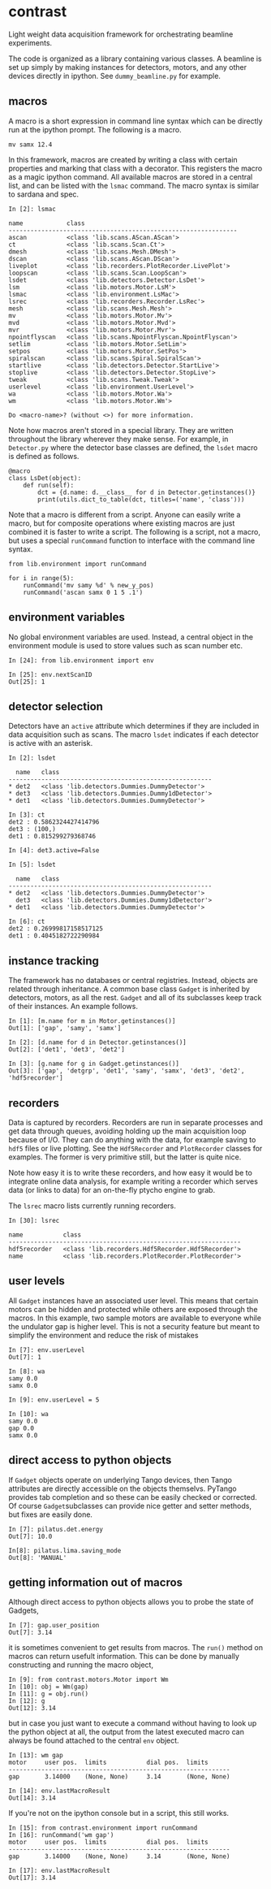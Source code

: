 # contrast
Light weight data acquisition framework for orchestrating beamline experiments.

The code is organized as a library containing various classes. A beamline is set up simply by making instances for detectors, motors, and any other devices directly in ipython. See `dummy_beamline.py` for example.

## macros
A macro is a short expression in command line syntax which can be directly run at the ipython prompt. The following is a macro.
```
mv samx 12.4
```

In this framework, macros are created by writing a class with certain properties and marking that class with a decorator. This registers the macro as a magic ipython command. All available macros are stored in a central list, and can be listed with the `lsmac` command. The macro syntax is similar to sardana and spec.
```
In [2]: lsmac

name            class                                          
---------------------------------------------------------------
ascan           <class 'lib.scans.AScan.AScan'>                
ct              <class 'lib.scans.Scan.Ct'>                    
dmesh           <class 'lib.scans.Mesh.DMesh'>                 
dscan           <class 'lib.scans.AScan.DScan'>                
liveplot        <class 'lib.recorders.PlotRecorder.LivePlot'>  
loopscan        <class 'lib.scans.Scan.LoopScan'>              
lsdet           <class 'lib.detectors.Detector.LsDet'>         
lsm             <class 'lib.motors.Motor.LsM'>                 
lsmac           <class 'lib.environment.LsMac'>                
lsrec           <class 'lib.recorders.Recorder.LsRec'>         
mesh            <class 'lib.scans.Mesh.Mesh'>                  
mv              <class 'lib.motors.Motor.Mv'>                  
mvd             <class 'lib.motors.Motor.Mvd'>                 
mvr             <class 'lib.motors.Motor.Mvr'>                 
npointflyscan   <class 'lib.scans.NpointFlyscan.NpointFlyscan'>
setlim          <class 'lib.motors.Motor.SetLim'>              
setpos          <class 'lib.motors.Motor.SetPos'>              
spiralscan      <class 'lib.scans.Spiral.SpiralScan'>          
startlive       <class 'lib.detectors.Detector.StartLive'>     
stoplive        <class 'lib.detectors.Detector.StopLive'>      
tweak           <class 'lib.scans.Tweak.Tweak'>                
userlevel       <class 'lib.environment.UserLevel'>            
wa              <class 'lib.motors.Motor.Wa'>                  
wm              <class 'lib.motors.Motor.Wm'>                  

Do <macro-name>? (without <>) for more information.
```

Note how macros aren't stored in a special library. They are written throughout the library wherever they make sense. For example, in `Detector.py` where the detector base classes are defined, the `lsdet` macro is defined as follows.
```
@macro
class LsDet(object):
    def run(self):
        dct = {d.name: d.__class__ for d in Detector.getinstances()}
        print(utils.dict_to_table(dct, titles=('name', 'class')))
```

Note that a macro is different from a script. Anyone can easily write a macro, but for composite operations where existing macros are just combined it is faster to write a script. The following is a script, not a macro, but uses a special `runCommand` function to interface with the command line syntax.
```
from lib.environment import runCommand

for i in range(5):
    runCommand('mv samy %d' % new_y_pos)
    runCommand('ascan samx 0 1 5 .1')

```

## environment variables
No global environment variables are used. Instead, a central object in the environment module is used to store values such as scan number etc.
```
In [24]: from lib.environment import env

In [25]: env.nextScanID
Out[25]: 1
```

## detector selection
Detectors have an `active` attribute which determines if they are included in data acquisition such as scans. The macro `lsdet` indicates if each detector is active with an asterisk.
```
In [2]: lsdet

  name   class                                          
--------------------------------------------------------
* det2   <class 'lib.detectors.Dummies.DummyDetector'>  
* det3   <class 'lib.detectors.Dummies.Dummy1dDetector'>
* det1   <class 'lib.detectors.Dummies.DummyDetector'>  

In [3]: ct
det2 : 0.5862324427414796
det3 : (100,)
det1 : 0.815299279368746

In [4]: det3.active=False

In [5]: lsdet

  name   class                                          
--------------------------------------------------------
* det2   <class 'lib.detectors.Dummies.DummyDetector'>  
  det3   <class 'lib.detectors.Dummies.Dummy1dDetector'>
* det1   <class 'lib.detectors.Dummies.DummyDetector'>  

In [6]: ct
det2 : 0.26999817158517125
det1 : 0.4045182722290984
```

## instance tracking
The framework has no databases or central registries. Instead, objects are related through inheritance. A common base class `Gadget`
is inherited by detectors, motors, as all the rest. `Gadget` and all of its subclasses keep track of their instances. An example follows.
```
In [1]: [m.name for m in Motor.getinstances()]
Out[1]: ['gap', 'samy', 'samx']

In [2]: [d.name for d in Detector.getinstances()]
Out[2]: ['det1', 'det3', 'det2']

In [3]: [g.name for g in Gadget.getinstances()]
Out[3]: ['gap', 'detgrp', 'det1', 'samy', 'samx', 'det3', 'det2', 'hdf5recorder']
```
 
## recorders
Data is captured by recorders. Recorders are run in separate processes and get data through queues, avoiding holding up the main acquisition loop because of I/O. They can do anything with the data, for example saving to `hdf5` files or live plotting. See the `Hdf5Recorder` and `PlotRecorder` classes for examples. The former is very primitive still, but the latter is quite nice.

Note how easy it is to write these recorders, and how easy it would be to integrate online data analysis, for example writing a recorder which serves data (or links to data) for an on-the-fly ptycho engine to grab.

The `lsrec` macro lists currently running recorders.
```
In [30]: lsrec

name           class                                            
----------------------------------------------------------------
hdf5recorder   <class 'lib.recorders.Hdf5Recorder.Hdf5Recorder'>
name           <class 'lib.recorders.PlotRecorder.PlotRecorder'>
```

## user levels
All `Gadget` instances have an associated user level. This means that certain motors can be hidden and protected while others are exposed through the macros. In this example, two sample motors are available to everyone while the undulator gap is higher level. This is not a security feature but meant to simplify the environment and reduce the risk of mistakes
```
In [7]: env.userLevel
Out[7]: 1

In [8]: wa
samy 0.0
samx 0.0

In [9]: env.userLevel = 5

In [10]: wa
samy 0.0
gap 0.0
samx 0.0
```

## direct access to python objects
If `Gadget` objects operate on underlying Tango devices, then Tango attributes are directly accessible on the objects themselvs. PyTango provides tab completion and so these can be easily checked or corrected. Of course `Gadget`subclasses can provide nice getter and setter methods, but fixes are easily done.
```
In [7]: pilatus.det.energy
Out[7]: 10.0

In[8]: pilatus.lima.saving_mode
Out[8]: 'MANUAL'
```

## getting information out of macros
Although direct access to python objects allows you to probe the state of Gadgets,
```
In [7]: gap.user_position
Out[7]: 3.14
```
it is sometimes convenient to get results from macros. The `run()` method on macros can return usefult information. This can be done by manually constructing and running the macro object,
```
In [9]: from contrast.motors.Motor import Wm
In [10]: obj = Wm(gap)
In [11]: g = obj.run()
In [12]: g
Out[12]: 3.14
```
but in case you just want to execute a command without having to look up the python object at all, the output from the latest executed macro can always be found attached to the central `env` object.
```
In [13]: wm gap
motor     user pos.  limits           dial pos.  limits      
-------------------------------------------------------------
gap       3.14000    (None, None)     3.14       (None, None)

In [14]: env.lastMacroResult
Out[14]: 3.14
```

If you're not on the ipython console but in a script, this still works.
```
In [15]: from contrast.environment import runCommand
In [16]: runCommand('wm gap')
motor     user pos.  limits           dial pos.  limits
-------------------------------------------------------------
gap       3.14000    (None, None)     3.14       (None, None)

In [17]: env.lastMacroResult
Out[17]: 3.14
```